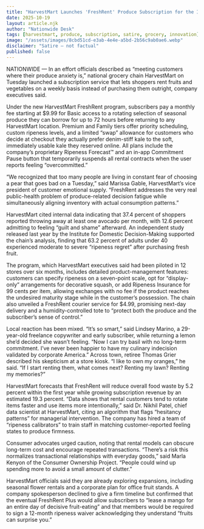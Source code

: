 ```yaml
---
title: "HarvestMart Launches 'FreshRent' Produce Subscription for the Indecisive Shopper"
date: 2025-10-19
layout: article.njk
author: "Nationwide Desk"
tags: [harvestmart, produce, subscription, satire, grocery, innovation]
image: "/assets/images/8cbd51cd-e3ab-4e4e-a5bd-2b56c9ab0ae6.webp"
disclaimer: "Satire — not factual"
published: false
---
```


NATIONWIDE — In an effort officials described as “meeting customers where their produce anxiety is,” national grocery chain HarvestMart on Tuesday launched a subscription service that lets shoppers rent fruits and vegetables on a weekly basis instead of purchasing them outright, company executives said.

Under the new HarvestMart FreshRent program, subscribers pay a monthly fee starting at $9.99 for Basic access to a rotating selection of seasonal produce they can borrow for up to 72 hours before returning to any HarvestMart location. Premium and Family tiers offer priority scheduling, custom ripeness levels, and a limited “swap” allowance for customers who decide at checkout they actually prefer denim-stiff kale to the soft, immediately usable kale they reserved online. All plans include the company’s proprietary Ripeness Forecast™ and an in-app Commitment Pause button that temporarily suspends all rental contracts when the user reports feeling “overcommitted.”

“We recognized that too many people are living in constant fear of choosing a pear that goes bad on a Tuesday,” said Marissa Gable, HarvestMart’s vice president of customer emotional supply. “FreshRent addresses the very real public-health problem of produce-related decision fatigue while simultaneously aligning inventory with actual consumption patterns.”

HarvestMart cited internal data indicating that 37.4 percent of shoppers reported throwing away at least one avocado per month, with 12.6 percent admitting to feeling “guilt and shame” afterward. An independent study released last year by the Institute for Domestic Decision-Making supported the chain’s analysis, finding that 63.2 percent of adults under 40 experienced moderate to severe “ripeness regret” after purchasing fresh fruit.

The program, which HarvestMart executives said had been piloted in 12 stores over six months, includes detailed product-management features: customers can specify ripeness on a seven-point scale, opt for “display-only” arrangements for decorative squash, or add Ripeness Insurance for 99 cents per item, allowing exchanges with no fee if the product reaches the undesired maturity stage while in the customer’s possession. The chain also unveiled a FreshRent courier service for $4.99, promising next-day delivery and a humidity-controlled tote to “protect both the produce and the subscriber’s sense of control.”

Local reaction has been mixed. “It’s so smart,” said Lindsey Marino, a 29-year-old freelance copywriter and early subscriber, while returning a lemon she’d decided she wasn’t feeling. “Now I can try basil with no long-term commitment. I’ve never been happier to have my culinary indecision validated by corporate America.” Across town, retiree Thomas Grier described his skepticism at a store kiosk. “I like to own my oranges,” he said. “If I start renting them, what comes next? Renting my lawn? Renting my memories?”

HarvestMart forecasts that FreshRent will reduce overall food waste by 5.2 percent within the first year while growing subscription revenue by an estimated 19.3 percent. “Data shows that rental customers tend to rotate items faster and use items more intentionally,” said Dr. Nikhil Patel, chief data scientist at HarvestMart, citing an algorithm that flags “hesitancy patterns” for managerial intervention. The company has hired a team of “ripeness calibrators” to train staff in matching customer-reported feeling states to produce firmness.

Consumer advocates urged caution, noting that rental models can obscure long-term cost and encourage repeated transactions. “There’s a risk this normalizes transactional relationships with everyday goods,” said Marla Kenyon of the Consumer Ownership Project. “People could wind up spending more to avoid a small amount of clutter.”

HarvestMart officials said they are already exploring expansions, including seasonal flower rentals and a corporate plan for office fruit stands. A company spokesperson declined to give a firm timeline but confirmed that the eventual FreshRent Plus would allow subscribers to “lease a mango for an entire day of decisive fruit-eating” and that members would be required to sign a 12-month ripeness waiver acknowledging they understand “fruits can surprise you.”